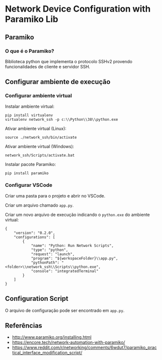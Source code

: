 # Network Device Configuration with Paramiko Lib

## Paramiko

### O que é o Paramiko?

Biblioteca python que implementa o protocolo SSHv2 provendo funcionalidades de cliente e servidor SSH.

## Configurar ambiente de execução

### Configurar ambiente virtual

Instalar ambiente virtual:

```
pip install virtualenv
virtualenv network_ssh -p c:\\Python\\38\\python.exe
```

Ativar ambiente virtual (Linux):

```
source ./network_ssh/bin/activate
```

Ativar ambiente virtual (Windows):

```
network_ssh/Scripts/activate.bat
```

Instalar pacote Paramiko:

```
pip install paramiko
```

### Configurar VSCode

Criar uma pasta para o projeto e abrir no VSCode.

Criar um arquivo chamado `app.py`.

Criar um novo arquivo de execução indicando o `python.exe` do ambiente virtual:

```
{
    "version": "0.2.0",
    "configurations": [
        {
            "name": "Python: Run Network Scripts",
            "type": "python",
            "request": "launch",
            "program": "${workspaceFolder}\\app.py",
            "pythonPath": "<folder>\\network_ssh\\Scripts\\python.exe",
            "console": "integratedTerminal"
        }
    ]
}
```

## Configuration Script

O arquivo de configuração pode ser encontrado em `app.py`.

## Referências

* http://www.paramiko.org/installing.html
* https://encore.tech/network-automation-with-paramiko/
* https://www.reddit.com/r/networking/comments/6wdut7/paramiko_practical_interface_modification_script/
